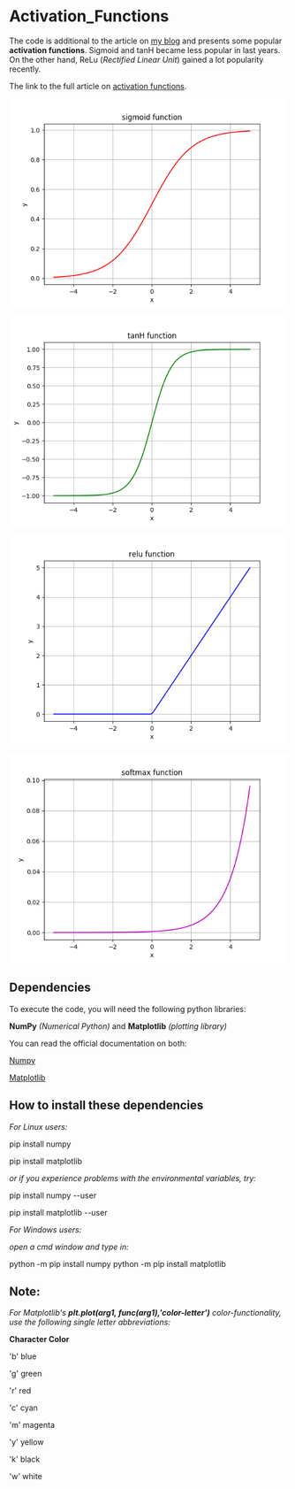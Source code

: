 # Activation_Functions
The code is additional to the article on [my blog](https://siegel.work/blog/) and presents some popular **activation functions**. Sigmoid and tanH became less popular in last years. On the other hand, ReLu (*Rectified Linear Unit*) gained a lot popularity recently.

The link to the full article on [activation functions](https://siegel.work/blog/ActivationFunctions/).


![**Sigmoid Function**](sigmoid.png)


![**tanH Function**](tanH.png)


![**ReLu Function**](relu.png)


![**Softmax Function**](softmax.png)


## Dependencies ## 
To execute the code, you will need the following python libraries:

**NumPy** *(Numerical Python)* and
**Matplotlib** *(plotting library)*

You can read the official documentation on both:

[Numpy](https://docs.scipy.org/doc/numpy/index.html)

[Matplotlib](https://matplotlib.org/3.1.1/contents.html)


## How to install these dependencies ##

*For Linux users:*

pip install numpy

pip install matplotlib

*or if you experience problems with the environmental variables, try:*

pip install numpy --user

pip install matplotlib --user


*For Windows users:*

*open a cmd window and type in:*

python -m pip install numpy
python -m pip install matplotlib


## Note: ##
*For Matplotlib's **plt.plot(arg1, func(arg1),'color-letter')** color-functionality, use the following 
single letter abbreviations:*

**Character	Color**

'b'	blue

'g'	green

'r'	red

'c'	cyan

'm'	magenta

'y'	yellow

'k'	black

'w'	white
